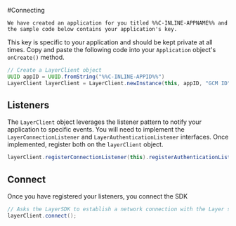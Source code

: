 #Connecting
```emphasis
We have created an application for you titled %%C-INLINE-APPNAME%% and the sample code below contains your application's key.
```

This key is specific to your application and should be kept private at all times. Copy and paste the following code into your `Application` object's `onCreate()` method.

```java
// Create a LayerClient object
UUID appID = UUID.fromString("%%C-INLINE-APPID%%")
LayerClient layerClient = LayerClient.newInstance(this, appID, "GCM ID");
```

## Listeners
The `LayerClient` object leverages the listener pattern to notify your application to specific events. You will need to implement the `LayerConnectionListener` and `LayerAuthenticationListener` interfaces. Once implemented, register both on the `layerClient` object.

```java
layerClient.registerConnectionListener(this).registerAuthenticationListener(this);
```

## Connect
Once you have registered your listeners, you connect the SDK

```java
// Asks the LayerSDK to establish a network connection with the Layer service
layerClient.connect();
```
